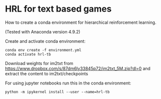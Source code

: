 # HRL for text based games
How to create a conda environment for hierarchical reinforcement learning.

(Tested with Anaconda version 4.9.2)

Create and activate conda environment:
```
conda env create -f environment.yml
conda activate hrl-tb
```

Download weights for im2txt from https://www.dropbox.com/s/87dm6ly33845p72/im2txt_5M.zip?dl=0 and extract the content to im2txt/checkpoints

For using jupyter notebooks run this in the conda environment:
```
python -m ipykernel install --user --name=hrl-tb
```